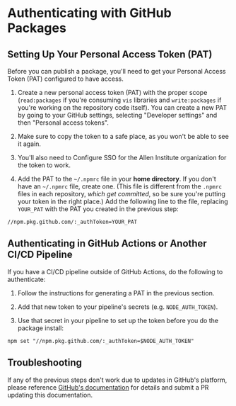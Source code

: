 # Authenticating with GitHub Packages

## Setting Up Your Personal Access Token (PAT)

Before you can publish a package, you'll need to get your Personal Access Token (PAT) configured to have access.

1. Create a new personal access token (PAT) with the proper scope (`read:packages` if you're consuming `vis` libraries and `write:packages` if you're working on the repository code itself). You can create a new PAT by going to your GitHub settings, selecting "Developer settings" and then "Personal access tokens".

2. Make sure to copy the token to a safe place, as you won't be able to see it again.

3. You'll also need to Configure SSO for the Allen Institute organization for the token to work.

4. Add the PAT to the `~/.npmrc` file in your **home directory**. If you don't have an `~/.npmrc` file, create one. (This file is different from the `.npmrc` files in each repository, _which get committed_, so be sure you're putting your token in the right place.) Add the following line to the file, replacing `YOUR_PAT` with the PAT you created in the previous step:

```
//npm.pkg.github.com/:_authToken=YOUR_PAT
```

## Authenticating in GitHub Actions or Another CI/CD Pipeline
If you have a CI/CD pipeline outside of GitHub Actions, do the following to authenticate:

1. Follow the instructions for generating a PAT in the previous section.

2. Add that new token to your pipeline's secrets (e.g. `NODE_AUTH_TOKEN`).

3. Use that secret in your pipeline to set up the token before you do the package install:
```
npm set "//npm.pkg.github.com/:_authToken=$NODE_AUTH_TOKEN"
```

## Troubleshooting

If any of the previous steps don't work due to updates in GitHub's platform, please reference [GitHub's documentation](https://docs.github.com/en/packages/working-with-a-github-packages-registry/working-with-the-npm-registry) for details and submit a PR updating this documentation.
